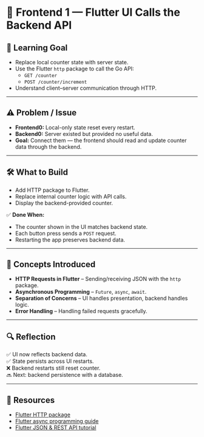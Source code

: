# 🧩 Frontend 1 — Flutter UI Calls the Backend API

## 🎯 Learning Goal

- Replace local counter state with server state.
- Use the Flutter `http` package to call the Go API:
  - `GET /counter`
  - `POST /counter/increment`
- Understand client–server communication through HTTP.

---

## ⚠️ Problem / Issue

- **Frontend0:** Local-only state reset every restart.
- **Backend0:** Server existed but provided no useful data.
- **Goal:** Connect them — the frontend should read and update counter data through the backend.

---

## 🛠️ What to Build

- Add HTTP package to Flutter.
- Replace internal counter logic with API calls.
- Display the backend-provided counter.

✅ **Done When:**

- The counter shown in the UI matches backend state.
- Each button press sends a `POST` request.
- Restarting the app preserves backend data.

---

## 📖 Concepts Introduced

- **HTTP Requests in Flutter** – Sending/receiving JSON with the `http` package.
- **Asynchronous Programming** – `Future`, `async`, `await`.
- **Separation of Concerns** – UI handles presentation, backend handles logic.
- **Error Handling** – Handling failed requests gracefully.

---

## 🔍 Reflection

✅ UI now reflects backend data.  
✅ State persists across UI restarts.  
❌ Backend restarts still reset counter.  
🔜 Next: backend persistence with a database.

---

## 🔗 Resources

- [Flutter HTTP package](https://pub.dev/packages/http)
- [Flutter async programming guide](https://dart.dev/codelabs/async-await)
- [Flutter JSON & REST API tutorial](https://docs.flutter.dev/cookbook/networking/fetch-data)
